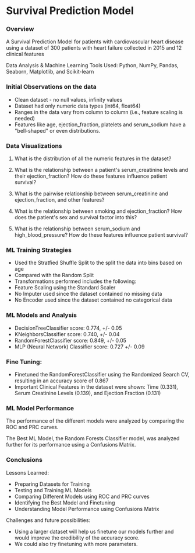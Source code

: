 # Survival Prediction Model

### Overview

A Survival Prediction Model for patients with cardiovascular heart disease using a dataset of 300 patients with heart failure collected in 2015 and 12 clinical features

Data Analysis & Machine Learning Tools Used: Python, NumPy, Pandas, Seaborn, Matplotlib, and Scikit-learn

### Initial Observations on the data
- Clean dataset - no null values, infinity values
- Dataset had only numeric data types (int64, float64)
- Ranges in the data vary from column to column (i.e., feature scaling is needed)
- Features like age, ejection_fraction, platelets and serum_sodium have a "bell-shaped" or even distributions.

### Data Visualizations
1. What is the distribution of all the numeric features in the dataset?

2. What is the relationship between a patient's serum_creatinine levels and their ejection_fraction? How do these features influence patient survival?
3. What is the pairwise relationship between serum_creatinine and ejection_fraction, and other features?
4. What is the relationship between smoking and ejection_fraction? How does the patient's sex and survival factor into this?
5. What is the relationship between serum_sodium and high_blood_pressure? How do these features influence patient survival?

### ML Training Strategies
- Used the Stratfied Shuffle Split to the split the data into bins based on age
- Compared with the Random Split 
- Transformations performed includes the following:
-   Feature Scaling using the Standard Scaler
-   No Imputer used since the dataset contained no missing data
-   No Encoder used since the dataset contained no categorical data

### ML Models and Analysis
- DecisionTreeClassifier score: 0.774, +/-  0.05
- KNeighborsClassifier score: 0.740, +/-  0.04
- RandomForestClassifier score: 0.849, +/-  0.05
- MLP (Neural Network) Classifier score: 0.727 +/-  0.09

### Fine Tuning:
- Finetuned the RandomForestClassifier using the Randomized Search CV, resulting in an accuracy score of 0.867
- Important Clinical Features in the dataset were shown: Time (0.331), Serum Creatinine Levels (0.139), and Ejection Fraction (0.131)

### ML Model Performance
The performance of the different models were analyzed by comparing the ROC and PRC curves.

The Best ML Model, the Random Forests Classifier model, was analyzed further for its performance using a Confusions Matrix.

### Conclusions
Lessons Learned:
- Preparing Datasets for Training
- Testing and Training ML Models
- Comparing Different Models using ROC and PRC curves
- Identifying the Best Model and Finetuning
- Understanding Model Performance using Confusions Matrix

Challenges and future possibilities:
- Using a larger dataset will help us finetune our models further and would improve the credibility of the accuracy score. 
- We could also try finetuning with more parameters. 
